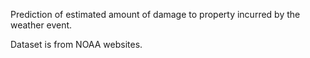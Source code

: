 Prediction of estimated amount of damage to property incurred by the weather event. 

Dataset is from NOAA websites.

